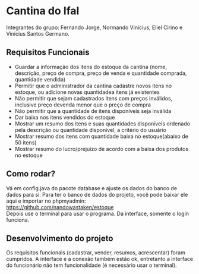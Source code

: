 # Cantina do Ifal

Integrantes do grupo: Fernando Jorge, Normando Vinícius, Eliel Cirino e Vinícius Santos Germano. 

## Requisitos Funcionais

<ul>
  <li>Guardar a informação dos itens do estoque da cantina (nome, descrição, preço de compra, preço de venda e
quantidade comprada, quantidade vendida)</li>
  <li>Permitir que o administrador da cantina cadastre novos itens no estoque, ou adicione novas quantidadea itens já
existentes</li>
  <li>Não permitir que sejam cadastrados itens com preços inválidos, inclusive preço devenda menor que o preço de
compra</li>
  <li>Não permitir que a quantidade de itens disponíveis seja inválida</li>
  <li>Dar baixa nos itens vendidos do estoque</li>
  <li>Mostrar um resumo dos itens e suas quantidades disponíveis ordenado pela descrição ou quantidade disponível, a
critério do usuário</li>
  <li>Mostrar resumo dos itens com quantidade baixa no estoque(abaixo de 50 itens)</li>
  <li>Mostrar resumo do lucro/prejuízo de acordo com a baixa dos produtos no estoque</li>
</ul>

## Como rodar?
Vá em config.java do pacote database e ajuste os dados do banco de dados para si. Para ter o banco de dados do projeto, você pode baixar ele aqui e importar no phpmyadmin: https://github.com/nandowastaken/estoque <br>
Depois use o terminal para usar o programa. Da interface, somente o login funciona. 

## Desenvolvimento do projeto
Os requisitos funcionais (cadastrar, vender, resumos, acrescentar) foram cumpridos. A interface e a conexão também estão ok, entretanto a interface do funcionário não tem funcionalidade (é necessário usar o terminal). 
